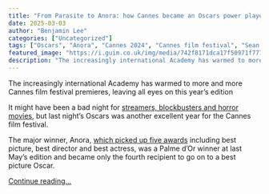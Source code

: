 ```yaml
---
title: "From Parasite to Anora: how Cannes became an Oscars power player"
date: 2025-03-03
author: "Benjamin Lee"
categories: ["Uncategorized"]
tags: ["Oscars", "Anora", "Cannes 2024", "Cannes film festival", "Sean Baker", "Awards and prizes", "Culture", "Festivals", "Film"]
featured_image: "https://i.guim.co.uk/img/media/742f8171dca17f50971f7773e82d455a59703e40/0_128_4541_2726/master/4541.jpg?width=140&quality=85&auto=format&fit=max&s=d16ae601590ecce6cc982e9a7b390026"
description: "The increasingly international Academy has warmed to more and more Cannes film festival premieres, leaving all eyes on this year’s editionIt might have been a b..."
---
```


The increasingly international Academy has warmed to more and more Cannes film festival premieres, leaving all eyes on this year’s edition

It might have been a bad night for [streamers, blockbusters and horror movies](https://www.theguardian.com/film/2025/mar/03/oscars-2025-wrap-academy-awards-key-takeaways), but last night’s Oscars was another excellent year for the Cannes film festival.

The major winner, Anora, [which picked up five awards](https://www.theguardian.com/film/2025/mar/02/oscars-anora-picture-actress-mikey-madison-sean-baker) including best picture, best director and best actress, was a Palme d’Or winner at last May’s edition and became only the fourth recipient to go on to a best picture Oscar.

[Continue reading...](https://www.theguardian.com/film/2025/mar/03/cannes-oscars-anora)
